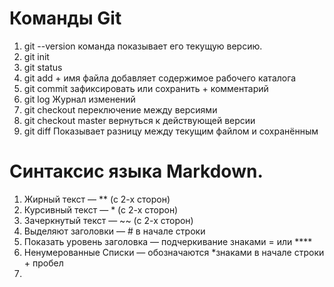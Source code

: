 # Команды Git

1. git --version команда показывает его текущую версию.
2. git init
3. git status
4. git add + имя файла добавляет содержимое рабочего каталога
5. git commit зафиксировать или сохранить + комментарий
6. git log Журнал изменений
7. git checkout переключение между версиями
8. git checkout master вернуться к действующей версии
9. git diff Показывает разницу между текущим файлом
и сохранённым


# Cинтаксис языка Markdown.

1. Жирный текст — ** (с 2-х сторон)
2. Курсивный текст — * (с 2-х сторон)
3. Зачеркнутый текст — ~~  (с 2-х сторон)
4. Выделяют заголовки — # в начале строки
5. Показать уровень заголовка —
подчеркивание знаками = или ****
6. Ненумерованные Списки — обозначаются
*знаками в начале строки + пробел
7. 



